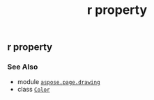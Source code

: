 ﻿---
title: r property
second_title: Aspose.Page for Python via .NET API References
description: 
type: docs
weight: 1300
url: /python-net/aspose.page.drawing/color/r/
is_root: false
---

## r property


### See Also
* module [`aspose.page.drawing`](../../)
* class [`Color`](/page/python-net/aspose.page.drawing/color)
